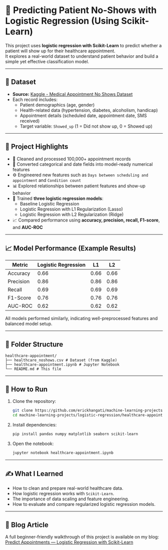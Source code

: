 # 🏥 Predicting Patient No-Shows with Logistic Regression (Using Scikit-Learn)

This project uses **logistic regression with Scikit-Learn** to predict whether a patient will show up for their healthcare appointment.  
It explores a real-world dataset to understand patient behavior and build a simple yet effective classification model.

---

## 🧾 Dataset

- **Source:** [Kaggle - Medical Appointment No Shows Dataset](https://www.kaggle.com/datasets/wajahat1064/healthcare-appointment-dataset)
- Each record includes:
  - Patient demographics (age, gender)
  - Health-related data (hypertension, diabetes, alcoholism, handicap)
  - Appointment details (scheduled date, appointment date, SMS received)
  - Target variable: `Showed_up` (1 = Did not show up, 0 = Showed up)

---

## 🧠 Project Highlights

- 🧹 Cleaned and processed 100,000+ appointment records  
- 🧾 Converted categorical and date fields into model-ready numerical features  
- ⚙️ Engineered new features such as `Days between scheduling and appointment` and `Condition count`  
- 📊 Explored relationships between patient features and show-up behavior  
- 🧮 Trained **three logistic regression models**:
  - Baseline Logistic Regression  
  - Logistic Regression with L1 Regularization (Lasso)  
  - Logistic Regression with L2 Regularization (Ridge)
- 📈 Compared performance using **accuracy, precision, recall, F1-score**, and **AUC-ROC**

---

## 📈 Model Performance (Example Results)

| Metric     | Logistic Regression | L1 | L2 |
|-------------|--------------------|----|----|
| Accuracy    | 0.66               | 0.66 | 0.66 |
| Precision   | 0.86               | 0.86 | 0.86 |
| Recall      | 0.69               | 0.69 | 0.69 |
| F1-Score    | 0.76               | 0.76 | 0.76 |
| AUC-ROC     | 0.62               | 0.62 | 0.62 |

All models performed similarly, indicating well-preprocessed features and balanced model setup.

---

## 📂 Folder Structure

```
healthcare-appointment/
├── healthcare_noshows.csv # Dataset (from Kaggle)
├── healthcare-appointment.ipynb # Jupyter Notebook
└── README.md # This file
```

---

## 🚀 How to Run

1. Clone the repository:
   ```bash
   git clone https://github.com/erickhangati/machine-learning-projects.git
   cd machine-learning-projects/logistic-regression/healthcare-appointment

2. Install dependencies:
   ```bash
   pip install pandas numpy matplotlib seaborn scikit-learn

3. Open the notebook:
   ```bash
   jupyter notebook healthcare-appointment.ipynb

---

## ✍️ What I Learned

- How to clean and prepare real-world healthcare data.
- How logistic regression works with `Scikit-Learn`.
- The importance of data scaling and feature engineering.
- How to evaluate and compare regularized logistic regression models.

---

## 📘 Blog Article

A full beginner-friendly walkthrough of this project is available on my blog:
[Predict Appointments — Logistic Regression with Scikit-Learn](https://erickhangati.com/predict-appointments-logistic-regression-with-scikit-learn/)